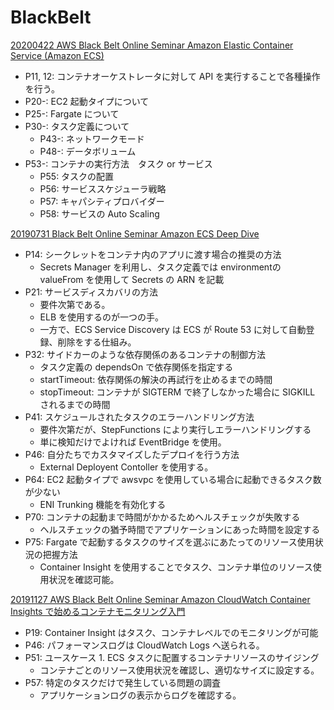 # BlackBelt

[20200422 AWS Black Belt Online Seminar Amazon Elastic Container Service (Amazon ECS)](https://pages.awscloud.com/rs/112-TZM-766/images/20200422_BlackBelt_Amazon_ECS_Share.pdf)

* P11, 12: コンテナオーケストレータに対して API を実行することで各種操作を行う。
* P20-: EC2 起動タイプについて
* P25-: Fargate について
* P30-: タスク定義について
  * P43-: ネットワークモード
  * P48-: データボリューム
* P53-: コンテナの実行方法　タスク or サービス
  * P55: タスクの配置
  * P56: サービススケジューラ戦略
  * P57: キャパシティプロバイダー
  * P58: サービスの Auto Scaling


[20190731 Black Belt Online Seminar Amazon ECS Deep Dive](https://pages.awscloud.com/rs/112-TZM-766/images/20190731_AWS-BlackBelt_AmazonECS_DeepDive_Rev.pdf)

* P14: シークレットをコンテナ内のアプリに渡す場合の推奨の方法
  * Secrets Manager を利用し、タスク定義では environmentの valueFrom を使用して Secrets の ARN を記載
* P21: サービスディスカバリの方法
  * 要件次第である。
  * ELB を使用するのが一つの手。
  * 一方で、ECS Service Discovery は ECS が Route 53 に対して自動登録、削除をする仕組み。
* P32: サイドカーのような依存関係のあるコンテナの制御方法
  * タスク定義の dependsOn で依存関係を指定する
  * startTimeout: 依存関係の解決の再試行を止めるまでの時間 
  * stopTimeout: コンテナが SIGTERM で終了しなかった場合に SIGKILL されるまでの時間
* P41: スケジュールされたタスクのエラーハンドリング方法
  * 要件次第だが、StepFunctions により実行しエラーハンドリングする
  * 単に検知だけでよければ EventBridge を使用。
* P46: 自分たちでカスタマイズしたデプロイを行う方法
  * External Deployent Contoller を使用する。
* P64: EC2 起動タイプで awsvpc を使用している場合に起動できるタスク数が少ない
  * ENI Trunking 機能を有効化する
* P70: コンテナの起動まで時間がかかるためヘルスチェックが失敗する
  * ヘルスチェックの猶予時間でアプリケーションにあった時間を設定する
* P75: Fargate で起動するタスクのサイズを選ぶにあたってのリソース使用状況の把握方法
  * Container Insight を使用することでタスク、コンテナ単位のリソース使用状況を確認可能。


[20191127 AWS Black Belt Online Seminar Amazon CloudWatch Container Insights で始めるコンテナモニタリング入門](https://pages.awscloud.com/rs/112-TZM-766/images/20191127_AWS-BlackBelt_Container_Insights.pdf)

* P19: Container Insight はタスク、コンテナレベルでのモニタリングが可能
* P46: パフォーマンスログは CloudWatch Logs へ送られる。
* P51: ユースケース 1. ECS タスクに配置するコンテナリソースのサイジング
  * コンテナごとのリソース使用状況を確認し、適切なサイズに設定する。
* P57: 特定のタスクだけで発生している問題の調査
  * アプリケーションログの表示からログを確認する。


